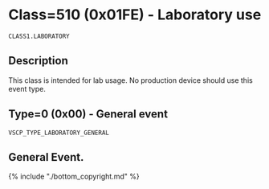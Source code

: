 # Class=510 (0x01FE) - Laboratory use

    CLASS1.LABORATORY

## Description

This class is intended for lab usage. No production device should use this event type. 

## Type=0 (0x00) - General event
    VSCP_TYPE_LABORATORY_GENERAL
General Event.
----

{% include "./bottom_copyright.md" %}